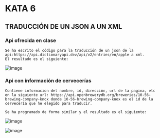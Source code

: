 # KATA 6
 ## TRADUCCIÓN DE UN JSON A UN XML
 
  ### Api ofrecida en clase
    Se ha escrito el código para la traducción de un json de la api:https://api.dictionaryapi.dev/api/v2/entries/en/apple a xml.
    El resultado es el siguiente: 
![image](https://user-images.githubusercontent.com/100958927/213878876-6b9f8890-7a79-4107-bba5-3130bcacabcf.png)
    
  ### Api con información de cervecerías
    Contiene informacion del nombre, id, dirección, url de la pagina, etc en la siguiente url: https://api.openbrewerydb.org/breweries/10-56-brewing-company-knox donde 10-56-brewing-company-knox es el id de la cervecería que he elegido para traducir.
    
    Se ha programado de forma similar y el resultado es el siguiente:
![image](https://user-images.githubusercontent.com/100958927/213878970-40899845-1ddf-42e6-a623-55161bb97bd3.png)

![image](https://user-images.githubusercontent.com/100958927/213878984-a9e2ff87-fb60-4377-ae83-2018ff9380c1.png)

